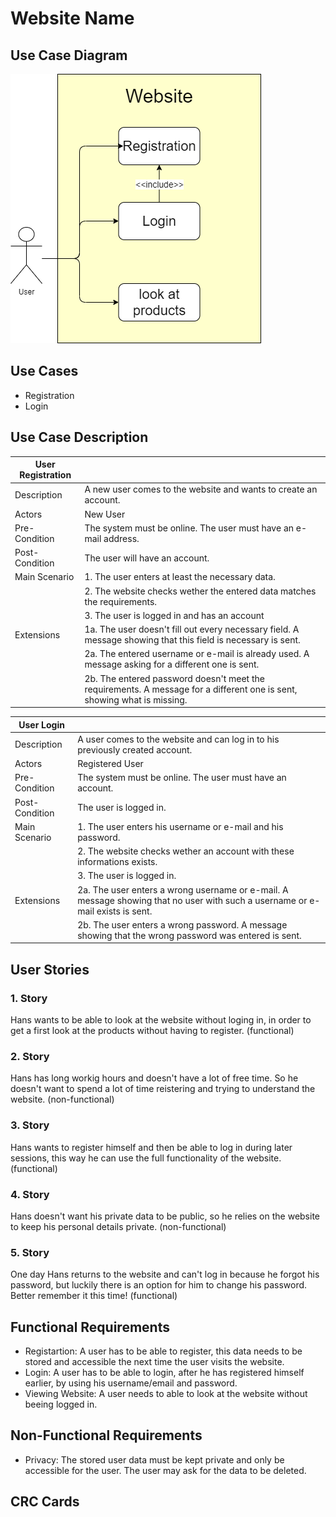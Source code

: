# Website Name
## Use Case Diagram

![Use Case Diagram](Use_Case_Diagram.png)

## Use Cases

- Registration
- Login

## Use Case Description

| User Registration |               |
| ----------------- | ------------- |
| Description       | A new user comes to the website and wants to create an account. |
| Actors            | New User |
| Pre-Condition     | The system must be online. The user must have an e-mail address. |
| Post-Condition    | The user will have an account. |
| Main Scenario     | 1. The user enters at least the necessary data. |
|                   | 2. The website checks wether the entered data matches the requirements. |
|                   | 3. The user is logged in and has an account |
| Extensions        | 1a. The user doesn't fill out every necessary field. A message showing that this field is necessary is sent. |
|                   | 2a. The entered username or e-mail is already used. A message asking for a different one is sent. |
|                   | 2b. The entered password doesn't meet the requirements. A message for a different one is sent, showing what is missing. |

| User Login        |               |
| ----------------- | ------------- |
| Description       | A user comes to the website and can log in to his previously created account. |
| Actors            | Registered User |
| Pre-Condition     | The system must be online. The user must have an account. |
| Post-Condition    | The user is logged in. |
| Main Scenario     | 1. The user enters his username or e-mail and his password. |
|                   | 2. The website checks wether an account with these informations exists. |
|                   | 3. The user is logged in. |
| Extensions        | 2a. The user enters a wrong username or e-mail. A message showing that no user with such a username or e-mail exists is sent. |
|                   | 2b. The user enters a wrong password. A message showing that the wrong password was entered is sent. |

## User Stories

### 1. Story

Hans wants to be able to look at the website without loging in, 
in order to get a first look at the products without having to register.
(functional)

### 2. Story

Hans has long workig hours and doesn't have a lot of free time. 
So he doesn't want to spend a lot of time reistering and trying to understand the website.
(non-functional)

### 3. Story

Hans wants to register himself and then be able to log in during later sessions, 
this way he can use the full functionality of the website.
(functional)

### 4. Story

Hans doesn't want his private data to be public, 
so he relies on the website to keep his personal details private.
(non-functional)

### 5. Story

One day Hans returns to the website and can't log in because he forgot his password,
but luckily there is an option for him to change his password. Better remember it this time!
(functional)

## Functional Requirements

- Registartion: A user has to be able to register, 
this data needs to be stored and accessible the next time the user visits the website.
- Login: A user has to be able to login, after he has registered himself earlier,
by using his username/email and password.
- Viewing Website: A user needs to able to look at the website without beeing logged in. 

## Non-Functional Requirements

- Privacy: The stored user data must be kept private and only be accessible for the user.
The user may ask for the data to be deleted.

## CRC Cards


